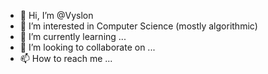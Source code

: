 - 👋 Hi, I’m @Vyslon
- 👀 I’m interested in Computer Science (mostly algorithmic)
- 🌱 I’m currently learning ...
- 💞️ I’m looking to collaborate on ...
- 📫 How to reach me ...

<!---
Vyslon/Vyslon is a ✨ special ✨ repository because its `README.md` (this file) appears on your GitHub profile.
You can click the Preview link to take a look at your changes.
--->
